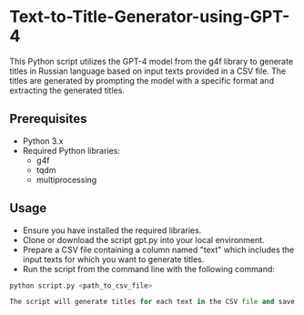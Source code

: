 # Text-to-Title-Generator-using-GPT-4
This Python script utilizes the GPT-4 model from the g4f library to generate titles in Russian language based on input texts provided in a CSV file.
The titles are generated by prompting the model with a specific format and extracting the generated titles.

## Prerequisites
- Python 3.x
- Required Python libraries:
  - g4f
  - tqdm
  - multiprocessing
## Usage
- Ensure you have installed the required libraries. 
- Clone or download the script gpt.py into your local environment.
- Prepare a CSV file containing a column named "text" which includes the input texts for which you want to generate titles.
- Run the script from the command line with the following command:
``` python
python script.py <path_to_csv_file>

The script will generate titles for each text in the CSV file and save the results in a new CSV file named output_responses.csv.
